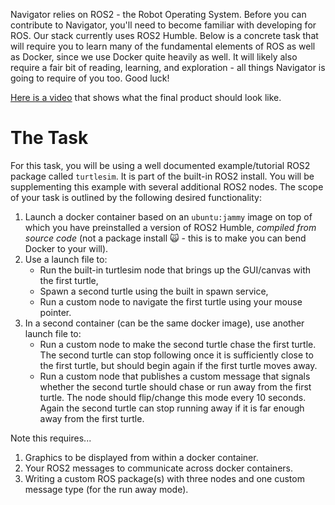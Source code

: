 Navigator relies on ROS2 - the Robot Operating System. Before you can contribute to Navigator, you'll need to become familiar with developing for ROS. Our stack currently uses ROS2 Humble. Below is a concrete task that will require you to learn many of the fundamental elements of ROS as well as Docker, since we use Docker quite heavily as well. It will likely also require a fair bit of reading, learning, and exploration - all things Navigator is going to require of you too.  Good luck!

[Here is a video](turtlesim_demo.mp4) that shows what the final product should look like.

# The Task

For this task, you will be using a well documented example/tutorial ROS2 package called `turtlesim`. It is part of the built-in ROS2 install. You will be supplementing this example with several additional ROS2 nodes. The scope of your task is outlined by the following desired functionality:

1. Launch a docker container based on an `ubuntu:jammy` image on top of which you have preinstalled a version of ROS2 Humble, *compiled from source code* (not a package install 🙀 - this is to make you can bend Docker to your will).
2. Use a launch file to:
    - Run the built-in turtlesim node that brings up the GUI/canvas with the first turtle, 
    - Spawn a second turtle using the built in spawn service,
    - Run a custom node to navigate the first turtle using your mouse pointer.
3. In a second container (can be the same docker image), use another launch file to: 
    - Run a custom node to make the second turtle chase the first turtle. The second turtle can stop following once it is sufficiently close to the first turtle, but should begin again if the first turtle moves away. 
    - Run a custom node that publishes a custom message that signals whether the second turtle should chase or run away from the first turtle. The node should flip/change this mode every 10 seconds.  Again the second turtle can stop running away if it is far enough away from the first turtle.  

Note this requires...
1. Graphics to be displayed from within a docker container.
2. Your ROS2 messages to communicate across docker containers.
3. Writing a custom ROS package(s) with three nodes and one custom message type (for the run away mode).
